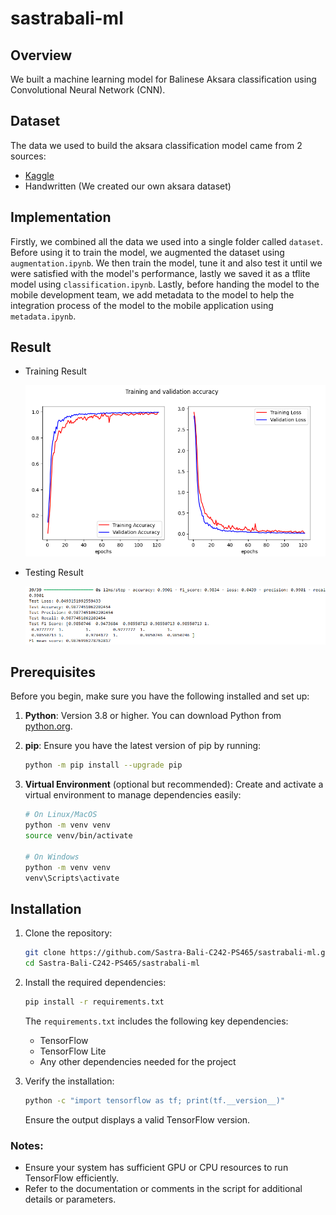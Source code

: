 # sastrabali-ml

## Overview

We built a machine learning model for Balinese Aksara classification using Convolutional Neural Network (CNN).

## Dataset

The data we used to build the aksara classification model came from 2 sources:

- [Kaggle](https://www.kaggle.com/datasets/wildanfatahh22/aksara-bali/data?select=AKSARA+WYAJANA+ALL)
- Handwritten (We created our own aksara dataset)

## Implementation

Firstly, we combined all the data we used into a single folder called `dataset`. Before using it to train the model, we augmented the dataset using `augmentation.ipynb`. We then train the model, tune it and also test it until we were satisfied with the model's performance, lastly we saved it as a tflite model using `classification.ipynb`. Lastly, before handing the model to the mobile development team, we add metadata to the model to help the integration process of the model to the mobile application using `metadata.ipynb`.

## Result

- Training Result
  
  ![Training Result](images/training_result.png)
  
- Testing Result
  
  ![Testing Result](images/test_result.png)

## Prerequisites

Before you begin, make sure you have the following installed and set up:

1. **Python**: Version 3.8 or higher. You can download Python from [python.org](https://www.python.org/downloads/).
2. **pip**: Ensure you have the latest version of pip by running:
   ```bash
   python -m pip install --upgrade pip
   ```
3. **Virtual Environment** (optional but recommended): Create and activate a virtual environment to manage dependencies easily:

   ```bash
   # On Linux/MacOS
   python -m venv venv
   source venv/bin/activate

   # On Windows
   python -m venv venv
   venv\Scripts\activate
   ```

## Installation

1. Clone the repository:

   ```bash
   git clone https://github.com/Sastra-Bali-C242-PS465/sastrabali-ml.git
   cd Sastra-Bali-C242-PS465/sastrabali-ml
   ```

2. Install the required dependencies:

   ```bash
   pip install -r requirements.txt
   ```

   The `requirements.txt` includes the following key dependencies:

   - TensorFlow
   - TensorFlow Lite
   - Any other dependencies needed for the project

3. Verify the installation:
   ```bash
   python -c "import tensorflow as tf; print(tf.__version__)"
   ```
   Ensure the output displays a valid TensorFlow version.

### Notes:

- Ensure your system has sufficient GPU or CPU resources to run TensorFlow efficiently.
- Refer to the documentation or comments in the script for additional details or parameters.

